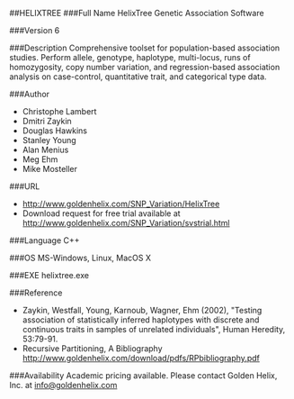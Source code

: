 ##HELIXTREE
###Full Name
HelixTree Genetic Association Software

###Version
6

###Description
Comprehensive toolset for population-based association studies. Perform allele, genotype, haplotype, multi-locus, runs of homozygosity, copy number variation, and regression-based association analysis on case-control, quantitative trait, and categorical type data.

###Author
* Christophe Lambert
* Dmitri Zaykin
* Douglas Hawkins
* Stanley Young
* Alan Menius
* Meg Ehm
* Mike Mosteller

###URL
* http://www.goldenhelix.com/SNP_Variation/HelixTree
* Download request for free trial available at http://www.goldenhelix.com/SNP_Variation/svstrial.html

###Language
C++

###OS
MS-Windows, Linux, MacOS X

###EXE
helixtree.exe

###Reference
* Zaykin, Westfall, Young, Karnoub, Wagner, Ehm (2002), "Testing association of statistically inferred haplotypes with discrete and continuous traits in samples of unrelated individuals", Human Heredity, 53:79-91.
* Recursive Partitioning, A Bibliography http://www.goldenhelix.com/download/pdfs/RPbibliography.pdf

###Availability
Academic pricing available. Please contact Golden Helix, Inc. at info@goldenhelix.com


